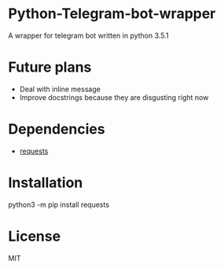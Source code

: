 # Python-Telegram-bot-wrapper
A wrapper for telegram bot written in python 3.5.1

# Future plans
* Deal with inline message
* Improve docstrings because they are disgusting right now

# Dependencies
* [requests](https://github.com/kennethreitz/requests)

# Installation
python3 -m pip install requests

# License
MIT
